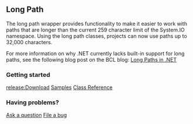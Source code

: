 ## Long Path
The long path wrapper provides functionality to make it easier to work with paths that are longer than the current 259 character limit of the System.IO namespace. Using the long path classes, projects can now use paths up to 32,000 characters.

For more information on why .NET currently lacks built-in support for long paths, see the following blog post on the BCL blog:
[Long Paths in .NET](http://blogs.msdn.com/bclteam/archive/2007/02/13/long-paths-in-net-part-1-of-3-kim-hamilton.aspx)

### Getting started

[release:Download](42783)
[Samples](Long-Path-Samples)
[Class Reference](Long-Path-Class-Reference)

### Having problems?

[Ask a question](http://bcl.codeplex.com/Thread/List.aspx)
[File a bug](http://bcl.codeplex.com/workitem/list/basic)